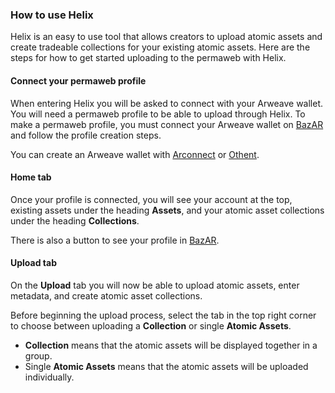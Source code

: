 ### How to use Helix

Helix is an easy to use tool that allows creators to upload atomic assets and create tradeable collections for your existing atomic assets. Here are the steps for how to get started uploading to the permaweb with Helix.

#### Connect your permaweb profile

When entering Helix you will be asked to connect with your Arweave wallet. You will need a permaweb profile to be able to upload through Helix. To make a permaweb profile, you must connect your Arweave wallet on [BazAR](https://bazar.arweave.dev/#/) and follow the profile creation steps.

You can create an Arweave wallet with [Arconnect](https://www.arconnect.io/) or [Othent](https://othent.io/).

#### Home tab

Once your profile is connected, you will see your account at the top, existing assets under the heading **Assets**, and your atomic asset collections under the heading **Collections**.

There is also a button to see your profile in [BazAR](https://bazar.arweave.dev/#/).

#### Upload tab

On the **Upload** tab you will now be able to upload atomic assets, enter metadata, and create atomic asset collections.

Before beginning the upload process, select the tab in the top right corner to choose between uploading a **Collection** or single **Atomic Assets**.

- **Collection** means that the atomic assets will be displayed together in a group.
- Single **Atomic Assets** means that the atomic assets will be uploaded individually.
